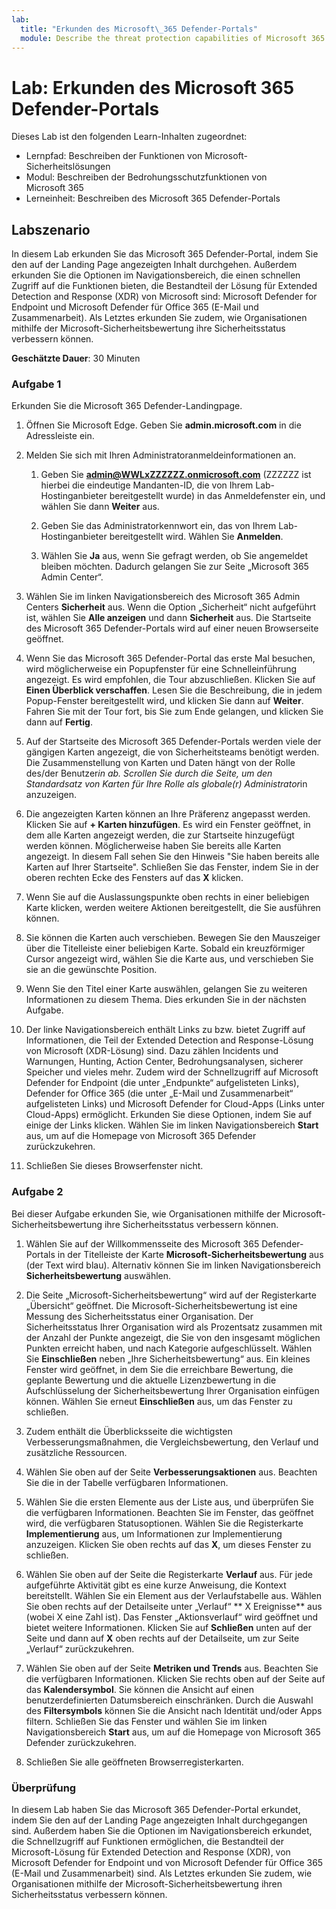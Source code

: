 ```yaml
---
lab:
  title: "Erkunden des Microsoft\_365 Defender-Portals"
  module: Describe the threat protection capabilities of Microsoft 365
---
```


# Lab: Erkunden des Microsoft 365 Defender-Portals

Dieses Lab ist den folgenden Learn-Inhalten zugeordnet:

- Lernpfad: Beschreiben der Funktionen von Microsoft-Sicherheitslösungen
- Modul: Beschreiben der Bedrohungsschutzfunktionen von Microsoft 365
- Lerneinheit: Beschreiben des Microsoft 365 Defender-Portals

## Labszenario

In diesem Lab erkunden Sie das Microsoft 365 Defender-Portal, indem Sie den auf der Landing Page angezeigten Inhalt durchgehen. Außerdem erkunden Sie die Optionen im Navigationsbereich, die einen schnellen Zugriff auf die Funktionen bieten, die Bestandteil der Lösung für Extended Detection and Response (XDR) von Microsoft sind: Microsoft Defender for Endpoint und Microsoft Defender für Office 365 (E-Mail und Zusammenarbeit).  Als Letztes erkunden Sie zudem, wie Organisationen mithilfe der Microsoft-Sicherheitsbewertung ihre Sicherheitsstatus verbessern können.

**Geschätzte Dauer**: 30 Minuten

### Aufgabe 1

Erkunden Sie die Microsoft 365 Defender-Landingpage.

1. Öffnen Sie Microsoft Edge. Geben Sie **admin.microsoft.com** in die Adressleiste ein.

1. Melden Sie sich mit Ihren Administratoranmeldeinformationen an.
    1. Geben Sie **admin@WWLxZZZZZZ.onmicrosoft.com** (ZZZZZZ ist hierbei die eindeutige Mandanten-ID, die von Ihrem Lab-Hostinganbieter bereitgestellt wurde) in das Anmeldefenster ein, und wählen Sie dann **Weiter** aus.

    1. Geben Sie das Administratorkennwort ein, das von Ihrem Lab-Hostinganbieter bereitgestellt wird. Wählen Sie **Anmelden**.
    1. Wählen Sie **Ja** aus, wenn Sie gefragt werden, ob Sie angemeldet bleiben möchten. Dadurch gelangen Sie zur Seite „Microsoft 365 Admin Center“.

1. Wählen Sie im linken Navigationsbereich des Microsoft 365 Admin Centers **Sicherheit** aus.  Wenn die Option „Sicherheit“ nicht aufgeführt ist, wählen Sie **Alle anzeigen** und dann **Sicherheit** aus.  Die Startseite des Microsoft 365 Defender-Portals wird auf einer neuen Browserseite geöffnet.  

1. Wenn Sie das Microsoft 365 Defender-Portal das erste Mal besuchen, wird möglicherweise ein Popupfenster für eine Schnelleinführung angezeigt.  Es wird empfohlen, die Tour abzuschließen.  Klicken Sie auf **Einen Überblick verschaffen**.  Lesen Sie die Beschreibung, die in jedem Popup-Fenster bereitgestellt wird, und klicken Sie dann auf **Weiter**. Fahren Sie mit der Tour fort, bis Sie zum Ende gelangen, und klicken Sie dann auf **Fertig**.

1. Auf der Startseite des Microsoft 365 Defender-Portals werden viele der gängigen Karten angezeigt, die von Sicherheitsteams benötigt werden. Die Zusammenstellung von Karten und Daten hängt von der Rolle des/der Benutzer*in ab. Scrollen Sie durch die Seite, um den Standardsatz von Karten für Ihre Rolle als globale(r) Administrator*in anzuzeigen.

1. Die angezeigten Karten können an Ihre Präferenz angepasst werden.  Klicken Sie auf **+ Karten hinzufügen**. Es wird ein Fenster geöffnet, in dem alle Karten angezeigt werden, die zur Startseite hinzugefügt werden können.  Möglicherweise haben Sie bereits alle Karten angezeigt. In diesem Fall sehen Sie den Hinweis "Sie haben bereits alle Karten auf Ihrer Startseite". Schließen Sie das Fenster, indem Sie in der oberen rechten Ecke des Fensters auf das **X** klicken.

1. Wenn Sie auf die Auslassungspunkte oben rechts in einer beliebigen Karte klicken, werden weitere Aktionen bereitgestellt, die Sie ausführen können.  

1. Sie können die Karten auch verschieben. Bewegen Sie den Mauszeiger über die Titelleiste einer beliebigen Karte. Sobald ein kreuzförmiger Cursor angezeigt wird, wählen Sie die Karte aus, und verschieben Sie sie an die gewünschte Position.

1. Wenn Sie den Titel einer Karte auswählen, gelangen Sie zu weiteren Informationen zu diesem Thema. Dies erkunden Sie in der nächsten Aufgabe.

1. Der linke Navigationsbereich enthält Links zu bzw. bietet Zugriff auf Informationen, die Teil der Extended Detection and Response-Lösung von Microsoft (XDR-Lösung) sind. Dazu zählen Incidents und Warnungen, Hunting, Action Center, Bedrohungsanalysen, sicherer Speicher und vieles mehr.  Zudem wird der Schnellzugriff auf Microsoft Defender for Endpoint (die unter „Endpunkte“ aufgelisteten Links), Defender for Office 365 (die unter „E-Mail und Zusammenarbeit“ aufgelisteten Links) und Microsoft Defender for Cloud-Apps (Links unter Cloud-Apps) ermöglicht.  Erkunden Sie diese Optionen, indem Sie auf einige der Links klicken.   Wählen Sie im linken Navigationsbereich **Start** aus, um auf die Homepage von Microsoft 365 Defender zurückzukehren.

1. Schließen Sie dieses Browserfenster nicht.

### Aufgabe 2

Bei dieser Aufgabe erkunden Sie, wie Organisationen mithilfe der Microsoft-Sicherheitsbewertung ihre Sicherheitsstatus verbessern können.

1. Wählen Sie  auf der Willkommensseite des Microsoft 365 Defender-Portals in der Titelleiste der Karte **Microsoft-Sicherheitsbewertung** aus (der Text wird blau).  Alternativ können Sie im linken Navigationsbereich **Sicherheitsbewertung** auswählen.

1. Die Seite „Microsoft-Sicherheitsbewertung“ wird auf der Registerkarte „Übersicht“ geöffnet. Die Microsoft-Sicherheitsbewertung ist eine Messung des Sicherheitsstatus einer Organisation. Der Sicherheitsstatus Ihrer Organisation wird als Prozentsatz zusammen mit der Anzahl der Punkte angezeigt, die Sie von den insgesamt möglichen Punkten erreicht haben, und nach Kategorie aufgeschlüsselt. Wählen Sie **Einschließen** neben „Ihre Sicherheitsbewertung“ aus.  Ein kleines Fenster wird geöffnet, in dem Sie die erreichbare Bewertung, die geplante Bewertung und die aktuelle Lizenzbewertung in die Aufschlüsselung der Sicherheitsbewertung Ihrer Organisation einfügen können.  Wählen Sie erneut **Einschließen** aus, um das Fenster zu schließen.

1. Zudem enthält die Überblicksseite die wichtigsten Verbesserungsmaßnahmen, die Vergleichsbewertung, den Verlauf und zusätzliche Ressourcen.

1. Wählen Sie oben auf der Seite **Verbesserungsaktionen** aus.  Beachten Sie die in der Tabelle verfügbaren Informationen.  

1. Wählen Sie die ersten Elemente aus der Liste aus, und überprüfen Sie die verfügbaren Informationen. Beachten Sie im Fenster, das geöffnet wird, die verfügbaren Statusoptionen. Wählen Sie die Registerkarte **Implementierung** aus, um Informationen zur Implementierung anzuzeigen. Klicken Sie oben rechts auf das **X**, um dieses Fenster zu schließen.

1. Wählen Sie oben auf der Seite die Registerkarte **Verlauf** aus.  Für jede aufgeführte Aktivität gibt es eine kurze Anweisung, die Kontext bereitstellt.  Wählen Sie ein Element aus der Verlaufstabelle aus.  Wählen Sie oben rechts auf der Detailseite unter „Verlauf“ ** X Ereignisse** aus (wobei X eine Zahl ist).  Das Fenster „Aktionsverlauf“ wird geöffnet und bietet weitere Informationen.  Klicken Sie auf **Schließen** unten auf der Seite und dann auf  **X** oben rechts auf der Detailseite, um zur Seite „Verlauf“ zurückzukehren.

1. Wählen Sie oben auf der Seite **Metriken und Trends** aus.  Beachten Sie die verfügbaren Informationen.  Klicken Sie rechts oben auf der Seite auf das **Kalendersymbol**.  Sie können die Ansicht auf einen benutzerdefinierten Datumsbereich einschränken.  Durch die Auswahl des **Filtersymbols** können Sie die Ansicht nach Identität und/oder Apps filtern.  Schließen Sie das Fenster und wählen Sie im linken Navigationsbereich **Start** aus, um auf die Homepage von Microsoft 365 Defender zurückzukehren.

1. Schließen Sie alle geöffneten Browserregisterkarten.

### Überprüfung

In diesem Lab haben Sie das Microsoft 365 Defender-Portal erkundet, indem Sie den auf der Landing Page angezeigten Inhalt durchgegangen sind. Außerdem haben Sie die Optionen im Navigationsbereich erkundet, die Schnellzugriff auf Funktionen ermöglichen, die Bestandteil der Microsoft-Lösung für Extended Detection and Response (XDR), von Microsoft Defender for Endpoint und von Microsoft Defender für Office 365 (E-Mail und Zusammenarbeit) sind.  Als Letztes erkunden Sie zudem, wie Organisationen mithilfe der Microsoft-Sicherheitsbewertung ihren Sicherheitsstatus verbessern können.
